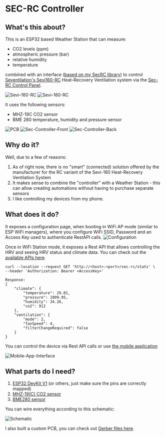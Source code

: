 # SEC-RC Controller
## What's this about?

This is an ESP32 based Weather Station that can measure:
- CO2 levels (ppm)
- atmospheric pressure (bar)
- relative humidity
- temperature

combined with an interface ([based on my SecRC library](https://github.com/adrian-dobre/SecRC)) to control [Seventilation's Sevi160-RC](https://ventilatie-recuperare.ro/produs/recuperator-caldura-sevi-160-rc-wireless-480/) Heat-Recovery Ventilation system via the [Sec-RC Control Panel](https://www.dezentrale-lueftung.com/en/shop/decentralised-ventilation-central-controller-sec-rc/).

![Sevi-160-RC](./resources/demo/sevi-160-rc.jpg?raw=true)
![Sevi-160-RC](./resources/demo/sevi-160-rc.jpg?raw=true)

It uses the following sensors:
- MHZ-19C CO2 sensor
- BME 280 temperature, humidity and pressure sensor

![PCB](./resources/demo/sec-controller-pcb.jpg?raw=true)
![Sec-Controller-Front](./resources/demo/sec-controller-front.jpg?raw=true)
![Sec-Controller-Back](./resources/demo/sec-controller-back.jpg?raw=true)

## Why do it?

Well, due to a few of reasons:
1. As of right now, there is no "smart" (connected) solution offered by the manufacturer for the RC variant of the Sevi-160 Heat-Recovery Ventilation System
2. It makes sense to combine the "controller" with a Weather Station - this can allow creating automations without having to purchase separate sensors
3. I like controlling my devices from my phone.

## What does it do?

It exposes a configuration page, when booting in WiFi AP mode (similar to ESP WiFi managers), where you configure WiFi SSID, Password and an Access Key used to authenticate RestAPI calls.
![Configuration](./resources/demo/controller-config.png?raw=true)

Once in WiFi Station mode, it exposes a Rest API that allows controlling the HRV and seeing HRV status and climate data. You can check out the [available APIs here](./src/components/RestApi.cpp).
```
curl --location --request GET 'http://<host>:<port>/sec-rc/stats' \
--header 'Authorization: Bearer <AccessKey>'

Response:
{
    "climate": {
        "temperature": 29.01,
        "pressure": 1009.95,
        "humidity": 34.26,
        "co2": 912
    },
    "ventilation": {
        "mode": 2,
        "fanSpeed": 4,
        "filterChangeRequired": false
    }
}
```

You can control the device via Rest API calls or use [the mobile application](https://github.com/adrian-dobre/SecRC-Controller-Mobile)

![Mobile-App-Interface](./resources/demo/mobile-app-interface.jpg?raw=true)

## What parts do I need?

1. [ESP32 DevKit V1](https://www.banggood.com/Geekcreit-ESP32-WiFi+bluetooth-Development-Board-Ultra-Low-Power-Consumption-Dual-Cores-Pins-Unsoldered-p-1214159.html?cur_warehouse=CN) (or others, just make sure the pins are correctly mapped)
2. [MHZ-19(C) CO2 sensor](https://www.banggood.com/MH-Z19-MH-Z19C-IR-Infrared-CO2-Sensor-Module-Carbon-Dioxide-Gas-Sensor-NDIR-for-CO2-Monitor-400-5000ppm-UART-PWM-Output-MH-Z19C-p-1788261.html?cur_warehouse=CN)
3. [BME280 sensor](https://www.banggood.com/CJMCU-280E-BME280-High-Precision-Atmospheric-Pressure-Sensor-Module-Board-p-1897807.html?rmmds=myorder&cur_warehouse=CN)

You can wire everything according to this schematic:

![Schematic](./resources/schematic/Schematic_SecRCController.svg?raw=true)

I also built a custom PCB, you can check out [Gerber files here](./resources/gerber/Gerber_SecRCController.zip).